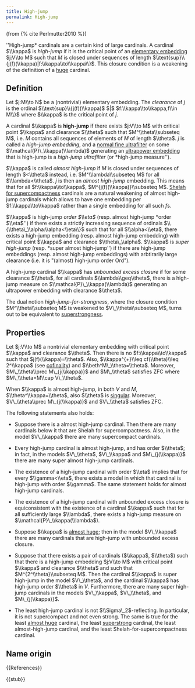 ```yaml
---
title: High-jump
permalink: High-jump
---
```


(from {% cite Perlmutter2010 %})

''High-jump* cardinals are a certain kind of large cardinals. A cardinal $\\kappa$ is *high-jump* if it is the critical point of an [elementary embedding](Elementary_embedding "Elementary embedding") $j:V\\to M$ such that $M$ is closed under sequences of length $\\text{sup}\\{j(f)(\\kappa)|f:\\kappa\\to\\kappa\\}$. This closure condition is a weakening of the definition of a [huge](Huge "Huge") cardinal.

## Definition

Let $j:M\\to N$ be a (nontrivial) elementary embedding. The *clearance* of $j$ is the ordinal $\\text{sup}\\{j(f)(\\kappa)$ $|$ $f:\\kappa\\to\\kappa,f\\in M\\}$ where $\\kappa$ is the critical point of $j$.

A cardinal $\\kappa$ is **high-jump** if there exists $j:V\\to M$ with critical point $\\kappa$ and clearance $\\theta$ such that $M^\\theta\\subseteq M$, i.e. $M$ contains all sequences of elements of $M$ of length $\\theta$. $j$ is called a *high-jump embedding*, and a [normal fine ultrafilter](Filter "Filter") on some $\\mathcal{P}\_\\kappa(\\lambda)$ generating an [ultrapower embedding](Ultrapower "Ultrapower") that is high-jump is a *high-jump ultrafilter* (or *high-jump measure'').

$\\kappa$ is called *almost high-jump* if $M$ is closed under sequences of length $<\\theta$ instead, i.e. $M^\\lambda\\subseteq M$ for all $\\lambda<\\theta$. $j$ is then an *almost high-jump* embedding. This means that for all $f:\\kappa\\to\\kappa$, $M^{j(f)(\\kappa)}\\subseteq M$. [Shelah for supercompactness](Shelah "Shelah") cardinals are a natural weakening of almost high-jump cardinals which allows to have one embedding per $f:\\kappa\\to\\kappa$ rather than a single embedding for all such $f$s.

$\\kappa$ is high-jump *order $\\eta$* (resp. almost high-jump *order $\\eta$'') if there exists a strictly increasing sequence of ordinals $\\{\\theta\_\\alpha:\\alpha<\\eta\\}$ such that for all $\\alpha<\\eta$, there exists a high-jump embedding (resp. almost high-jump embedding) with critical point $\\kappa$ and clearance $\\theta\_\\alpha$. $\\kappa$ is *super high-jump* (resp. *super almost high-jump'') if there are high-jump embeddings (resp. almost high-jump embeddings) with arbtirarily large clearance (i.e. it is "(almost) high-jump order Ord").

A high-jump cardinal $\\kappa$ has *unbounded excess closure* if for some clearance $\\theta$, for all cardinals $\\lambda\\geq\\theta$, there is a high-jump measure on $\\mathcal{P}\_\\kappa(\\lambda)$ generating an ultrapower embedding with clearance $\\theta$.

The dual notion *high-jump-for-strongness*, where the closure condition $M^\\theta\\subseteq M$ is weakened to $V\_\\theta\\subseteq M$, turns out to be equivalent to [superstrongness](Superstrong "Superstrong").

## Properties

Let $j:V\\to M$ a nontrivial elementary embedding with critical point $\\kappa$ and clearance $\\theta$. Then there is no $f:\\kappa\\to\\kappa$ such that $j(f)(\\kappa)=\\theta$.
Also, $\\kappa^{+}\\leq cf(\\theta)\\leq 2^\\kappa$ (see [cofinality](Cofinality "Cofinality")) and $\\beth^M\_\\theta=\\theta$. Moreover, $M\_\\theta\\prec M\_{j(\\kappa)}$ and $M\_\\theta$ satisfies ZFC where $M\_\\theta=M\\cap V\_\\theta$.

When $\\kappa$ is almost high-jump, in both $V$ and $M$, $\\theta^\\kappa=\\theta$, also $\\theta$ is [singular](Singular "Singular"). Moreover, $V\_\\theta\\prec M\_{j(\\kappa)}$ and $V\_\\theta$ satisfies ZFC.

The following statements also holds:

-    Suppose there is a almost high-jump cardinal. Then there are many cardinals below it that are Shelah for supercompactness. Also, in the model $V\_\\kappa$ there are many supercompact cardinals.

-    Every high-jump cardinal is almost high-jump, and has order $\\theta$; in fact, in the models $V\_\\theta$, $V\_\\kappa$ and $M\_{j(\\kappa)}$ there are many super almost high-jump cardinals.

-    The existence of a high-jump cardinal with order $\\eta$ implies that for every $\\gamma<\\eta$, there exists a model in which that cardinal is high-jump with order $\\gamma$. The same statement holds for almost high-jump cardinals.

-    The existence of a high-jump cardinal with unbounded excess closure is equiconsistent with the existence of a cardinal $\\kappa$ such that for all sufficiently large $\\lambda$, there exists a high-jump measure on $\\mathcal{P}\_\\kappa(\\lambda$).

-    Suppose $\\kappa$ is [almost huge](Huge "Huge"); then in the model $V\_\\kappa$ there are many cardinals that are high-jump with unbounded excess closure.

-    Suppose that there exists a pair of cardinals ($\\kappa$, $\\theta$) such that there is a high-jump embedding $j:V\\to M$ with critical point $\\kappa$ and clearance $\\theta$ and such that $M^{2^\\theta}\\subseteq M$. Then the cardinal $\\kappa$ is super high-jump in the model $V\_\\theta$, and the cardinal $\\kappa$ has high-jump order $\\theta$ in $V$. Furthermore, there are many super high-jump cardinals in the models $V\_\\kappa$, $V\_\\theta$, and $M\_{j(\\kappa)}$.

-    The least high-jump cardinal is not $\\Sigma\_2$-reflecting. In particular, it is not supercompact and not even strong. The same is true for the least [almost huge](Huge "Huge") cardinal, the least [superstrong](Superstrong "Superstrong") cardinal, the least almost-high-jump cardinal, and the least Shelah-for-supercompactness cardinal.

## Name origin

{{References}}

{{stub}}

